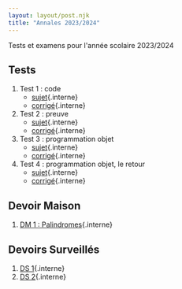 ```yaml
---
layout: layout/post.njk
title: "Annales 2023/2024"
---
```


<!-- début résumé -->

Tests et examens pour l'année scolaire 2023/2024

<!-- end résumé -->

## Tests

1. Test 1 : code
   - [sujet](./1_test_sujet_code){.interne}
   - [corrigé](./1_test_corrigé_code){.interne}
2. Test 2 : preuve
   - [sujet](./2_test_sujet_preuve){.interne}
   - [corrigé](./2_test_corrigé_preuve){.interne}
3. Test 3 : programmation objet
   - [sujet](./3_test_sujet_objet){.interne}
   - [corrigé](./3_test_corrigé_objet){.interne}
3. Test 4 : programmation objet, le retour
   - [sujet](./4_test_sujet_objet){.interne}
   - [corrigé](./4_test_corrigé_objet){.interne}

## Devoir Maison

1. [DM 1 : Palindromes](./palindromes){.interne}

## Devoirs Surveillés

1. [DS 1](./ds-1){.interne}
1. [DS 2](./ds-2){.interne}
